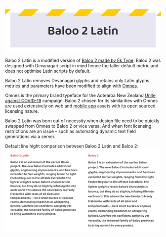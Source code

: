 ![Baloo 2 Latin](docs/title.svg)

Baloo 2 Latin is a modified version of [Baloo 2 made by Ek Type](https://github.com/EkType/Baloo2). Baloo 2 was designed with Devanagari script in mind hence the taller default metric and does not optimise Latin scripts by default. 

Baloo 2 Latin removes Devanagari glyphs and retains only Latin glyphs. metrics and parameters have been modified to align with [Omnes](https://www.dardenstudio.com/typefaces/omnes_pro#standard). 

Omnes is the primary brand typeface for the Aotearoa New Zealand [Unite against COVID-19](https://covid19.govt.nz/) campaign. Baloo 2 chosen for its similarities with Omnes are used extensively on web and [mobile app](https://apps.apple.com/nz/app/id1511667597) assets with its open sourced licensing nature. 

Baloo 2 Latin was born out of necessity when design file need to be quickly swapped from Omnes to Baloo 2 or vice versa. And when font licensing restrictions are an issue – such as automating dynamic text field generations via a server. 

Default line hight comparison between Baloo 2 Latin and Baloo 2:
![](docs/text-comparison.svg)
